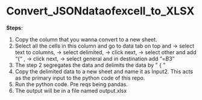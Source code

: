 # Convert_JSONdataofexcell_to_XLSX

**Steps**:
1. Copy the column that you wanna convert to a new sheet.
2. Select all the cells in this column and go to data tab on top and 
    -> select text to columns, 
    -> select delimited, 
    -> click next,
    -> select other and add “{“ , 
    -> click next, 
    -> select general and in destination add “=$B$3”
3. The step 2 segregates the data and delimits the data by " { "
4. Copy the delimited data to a new sheet and name it as Input2. This acts as the primary input to the python code of this repo.
5. Run the python code. Pre reqs being pandas.
6. The output will be in a file named output.xlsx

